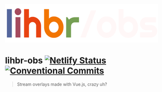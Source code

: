 <p align="center">
  <a href="https://obs.lihbr.com">
    <img src="src/assets/img/logo-dark.svg" alt="lihbr-obs" height="128" />
  </a>
</p>

# lihbr-obs [![Netlify Status](https://api.netlify.com/api/v1/badges/706173d9-ab66-4eee-b626-0ecd97410508/deploy-status)](https://app.netlify.com/sites/lihbr-obs/deploys) [![Conventional Commits](https://img.shields.io/badge/Conventional%20Commits-1.0.0-yellow.svg)](https://conventionalcommits.org)

> Stream overlays made with Vue.js, crazy uh?
